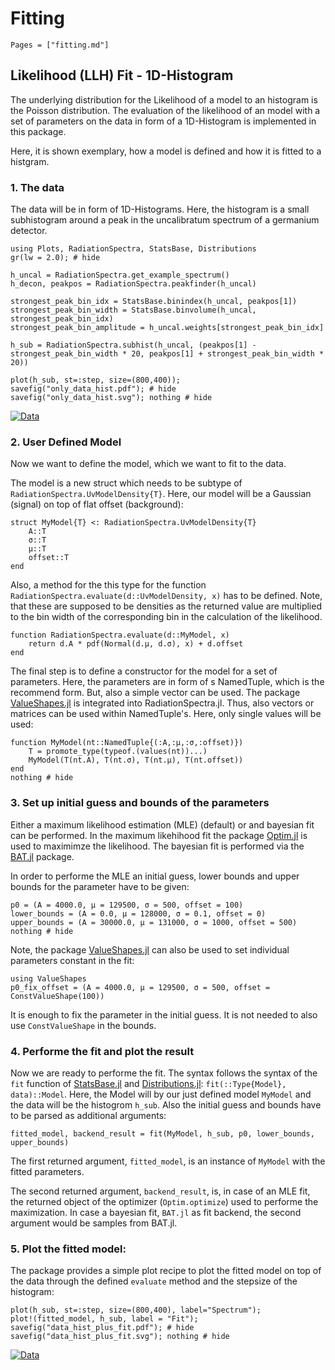 # Fitting

```@contents
Pages = ["fitting.md"]
```

## Likelihood (LLH) Fit - 1D-Histogram

The underlying distribution for the Likelihood of a model to an histogram 
is the Poisson distribution. The evaluation of the likelihood of an model with a set of
parameters on the data in form of a 1D-Histogram is implemented in this package. 

Here, it is shown exemplary, how a model is defined and how it is fitted to a histgram. 

### 1. The data

The data will be in form of 1D-Histograms. 
Here, the histogram is a small subhistogram around a peak in the uncalibratum spectrum of
a germanium detector. 

```@example fitting_hist
using Plots, RadiationSpectra, StatsBase, Distributions
gr(lw = 2.0); # hide

h_uncal = RadiationSpectra.get_example_spectrum()
h_decon, peakpos = RadiationSpectra.peakfinder(h_uncal)

strongest_peak_bin_idx = StatsBase.binindex(h_uncal, peakpos[1])
strongest_peak_bin_width = StatsBase.binvolume(h_uncal, strongest_peak_bin_idx)
strongest_peak_bin_amplitude = h_uncal.weights[strongest_peak_bin_idx]

h_sub = RadiationSpectra.subhist(h_uncal, (peakpos[1] - strongest_peak_bin_width * 20, peakpos[1] + strongest_peak_bin_width * 20))

plot(h_sub, st=:step, size=(800,400));
savefig("only_data_hist.pdf"); # hide
savefig("only_data_hist.svg"); nothing # hide
```
[![Data](only_data_hist.svg)](only_data_hist.pdf)


### 2. User Defined Model

Now we want to define the model, which we want to fit to the data. 

The model is a new struct which needs to be subtype of `RadiationSpectra.UvModelDensity{T}`.
Here, our model will be a Gaussian (signal) on top of flat offset (background):
```@example fitting_hist
struct MyModel{T} <: RadiationSpectra.UvModelDensity{T}
    A::T
    σ::T
    μ::T
    offset::T
end
```

Also, a method for the this type for the function `RadiationSpectra.evaluate(d::UvModelDensity, x)`
has to be defined. Note, that these are supposed to be densities as the returned value 
are multiplied to the bin width of the corresponding bin in the calculation of the likelihood. 
```@example fitting_hist
function RadiationSpectra.evaluate(d::MyModel, x)
    return d.A * pdf(Normal(d.μ, d.σ), x) + d.offset
end
```

The final step is to define a constructor for the model for a set of parameters. 
Here, the parameters are in form of s NamedTuple, which is the recommend form.
But, also a simple vector can be used. 
The package [ValueShapes.jl](https://github.com/oschulz/ValueShapes.jl) is integrated into RadiationSpectra.jl. 
Thus, also vectors or matrices can be used within NamedTuple's.
Here, only single values will be used: 

```@example fitting_hist
function MyModel(nt::NamedTuple{(:A,:μ,:σ,:offset)})
    T = promote_type(typeof.(values(nt))...)
    MyModel(T(nt.A), T(nt.σ), T(nt.μ), T(nt.offset))
end
nothing # hide
```

### 3. Set up initial guess and bounds of the parameters

Either a maximum likelihood estimation (MLE) (default) or and bayesian fit can be performed. 
In the maximum likehihood fit the package [Optim.jl](https://github.com/JuliaNLSolvers/Optim.jl) is used to maximimze the likelihood. 
The bayesian fit is performed via the [BAT.jl](https://github.com/bat/BAT.jl) package.

In order to performe the MLE an initial guess, lower bounds and upper bounds for the parameter have to be given:

```@example fitting_hist
p0 = (A = 4000.0, μ = 129500, σ = 500, offset = 100) 
lower_bounds = (A = 0.0, μ = 128000, σ = 0.1, offset = 0) 
upper_bounds = (A = 30000.0, μ = 131000, σ = 1000, offset = 500) 
nothing # hide
```

Note, the package [ValueShapes.jl](https://github.com/oschulz/ValueShapes.jl) can also be used to set individual parameters constant in the fit:
```@xample
using ValueShapes
p0_fix_offset = (A = 4000.0, μ = 129500, σ = 500, offset = ConstValueShape(100)) 
```
It is enough to fix the parameter in the initial guess. 
It is not needed to also use `ConstValueShape` in the bounds. 

### 4. Performe the fit and plot the result

Now we are ready to performe the fit. 
The syntax follows the syntax of the `fit` function of 
[StatsBase.jl](https://github.com/JuliaStats/StatsBase.jl) and 
[Distributions.jl](https://github.com/JuliaStats/Distributions.jl):
`fit(::Type{Model}, data)::Model`.
Here, the Model will by our just defined model `MyModel` and the data will be the histogrom `h_sub`.
Also the initial guess and bounds have to be parsed as additional arguments:

```@example fitting_hist
fitted_model, backend_result = fit(MyModel, h_sub, p0, lower_bounds, upper_bounds)
```

The first returned argument, `fitted_model`, is an instance of `MyModel` with the fitted parameters. 

The second returned argument, `backend_result`, is, in case of an MLE fit, the returned object of the optimizer (`Optim.optimize`) used to performe the maximization. 
In case a bayesian fit, `BAT.jl` as fit backend, the second argument would be samples from BAT.jl.


### 5. Plot the fitted model:

The package provides a simple plot recipe to plot the fitted model on top of the data
through the defined `evaluate` method and the stepsize of the histogram:

```@example fitting_hist
plot(h_sub, st=:step, size=(800,400), label="Spectrum");
plot!(fitted_model, h_sub, label = "Fit");
savefig("data_hist_plus_fit.pdf"); # hide
savefig("data_hist_plus_fit.svg"); nothing # hide
```
[![Data](data_hist_plus_fit.svg)](data_hist_plus_fit.pdf)

